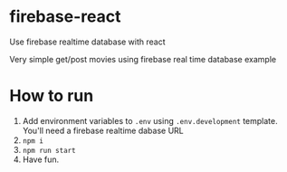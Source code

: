 # firebase-react

Use firebase realtime database with react

Very simple get/post movies using firebase real time database example

# How to run

1. Add environment variables to `.env` using `.env.development` template. You'll need a firebase realtime dabase URL
2. `npm i`
3. `npm run start`
4. Have fun.

